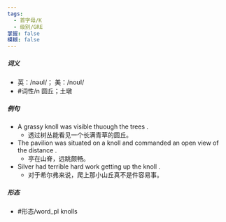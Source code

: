 ```yaml
---
tags:
  - 首字母/K
  - 级别/GRE
掌握: false
模糊: false
---
```

##### 词义
- 英：/nəʊl/； 美：/noʊl/
- #词性/n  圆丘；土墩
##### 例句
- A grassy knoll was visible thuough the trees .
	- 透过树丛能看见一个长满青草的圆丘。
- The pavilion was situated on a knoll and commanded an open view of the distance .
	- 亭在山脊，远眺颇畅。
- Silver had terrible hard work getting up the knoll .
	- 对于希尔弗来说，爬上那小山丘真不是件容易事。
##### 形态
- #形态/word_pl knolls

